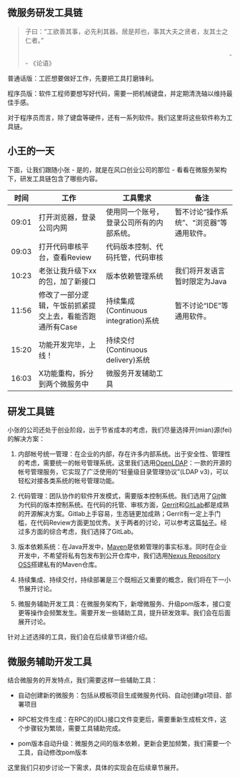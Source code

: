 ## 微服务研发工具链

> 子曰：“工欲善其事，必先利其器。居是邦也，事其大夫之贤者，友其士之仁者。” 
> 
>                                                                                                                     -- 《论语》

普通话版：工匠想要做好工作，先要把工具打磨锋利。

程序员版：软件工程师要想写好代码，需要一把机械键盘，并定期清洗轴以维持最佳手感。

对于程序员而言，除了键盘等硬件，还有一系列软件。我们这里将这些软件称为工具链。

## 小王的一天

下面，让我们跟随小张 - 是的，就是在风口创业公司的那位 - 看看在微服务架构下，研发工具链包含了哪些内容。

| 时间    | 工作                             | 工具需求                           | 备注                     |
| ----- | ------------------------------ | ------------------------------ | ---------------------- |
| 09:01 | 打开浏览器，登录公司内网                   | 使用同一个账号，登录公司所有的内部系统。           | 暂不讨论“操作系统”、“浏览器”等通用软件。 |
| 09:03 | 打开代码审核平台，查看Review              | 代码版本控制、代码托管，代码审核               |                        |
| 10:23 | 老张让我升级下xx的包，加了新接口              | 版本依赖管理系统                       | 我们将开发语言暂时限定为Java       |
| 11:56 | 修改了一部分逻辑，午饭前抓紧提交上去，看能否跑通所有Case | 持续集成(Continuous integration)系统 | 暂不讨论“IDE”等通用软件。        |
| 15:20 | 功能开发完毕，上线！                     | 持续交付(Continuous delivery)系统    |                        |
| 16:03 | X功能重构，拆分到两个微服务中                | 微服务开发辅助工具                      |                        |

## 研发工具链

小张的公司还处于创业阶段，出于节省成本的考虑，我们尽量选择开(mian)源(fei)的解决方案：

1. 内部帐号统一管理：在企业的内部，存在许多内部系统。出于安全性、管理性的考虑，需要统一的帐号管理系统。这里我们选用[OpenLDAP](https://www.openldap.org/)：一款的开源的帐号管理服务，它实现了广泛使用的“轻量级目录管理协议”(LDAP v3)，可以轻松对接各类系统的帐号管理功能。

2. 代码管理：团队协作的软件开发模式，需要版本控制系统。我们选用了[Git](https://git-scm.com/)做为代码的版本控制系统。在代码的托管、审核方面，[Gerrit](https://www.gerritcodereview.com/)和[GitLab](https://about.gitlab.com/install/?version=ce)都是成熟的开源解决方案。Gitlab上手容易，生态链更加成熟；Gerrit有一定上手门槛，在代码Review方面更加优秀。关于两者的讨论，可以参考这篇[帖子](https://www.reddit.com/r/git/comments/8ekeem/do_you_use_gerrit_software/)。经过多方面的综合考虑，我们选择了GitLab。

3. 版本依赖系统：在Java开发中，[Maven](https://maven.apache.org/)是依赖管理的事实标准。同时在企业开发中，不希望将私有包发布到公开仓库中，我们选用[Nexus Repository OSS](https://www.sonatype.com/products/repository-oss)搭建私有的Maven仓库。

4. 持续集成、持续交付，持续部署是三个既相近又重要的概念，我们将在下一小节展开讨论。

5. 微服务辅助开发工具：在微服务架构下，新增微服务、升级pom版本，接口变更等操作会频繁发生。需要开发一些辅助工具，提升研发效率。我们会在后面展开讨论。

针对上述选择的工具，我们会在后续章节详细介绍。

## 微服务辅助开发工具

结合微服务的开发特点，我们需要这样一些辅助工具：

- 自动创建新的微服务：包括从模板项目生成微服务代码、自动创建git项目、部署项目

- RPC桩文件生成：在RPC的(IDL)接口文件变更后，需要重新生成桩文件，这个步骤较为繁琐，需要工具辅助完成。

- pom版本自动升级：微服务之间的版本依赖，更新会更加频繁，我们需要一个工具，自动修改pom版本

这里我们只初步讨论一下需求，具体的实现会在后续章节展开。
